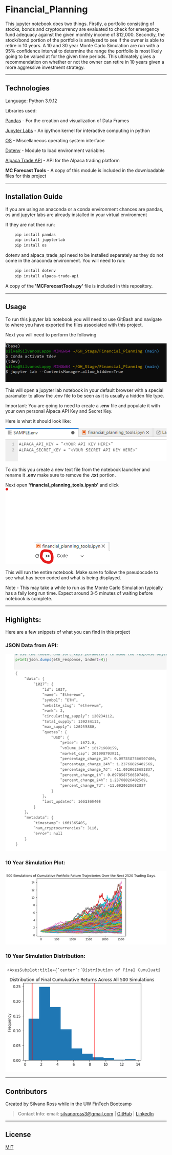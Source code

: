 # Financial_Planning

This jupyter notebook does two things. Firstly, a portfolio consisting of stocks, bonds and cryptocurrency are evaluated to check for emergency fund adequacy
against the given monthly income of $12,000. Secondly, the stock/bond portion of the portfolio is analyzed to see if the owner is able to retire in 10 years. A 10 
and 30 year Monte Carlo Simulation are run with a 95% confidence interval to determine the range the portfolio is most likely going to be valued at for the given 
time periods. This ultimately gives a recommendation on whether or not the owner can retire in 10 years given a more aggressive investment strategy. 

---

## Technologies

Language: Python 3.9.12

Libraries used:

[Pandas](https://pandas.pydata.org/pandas-docs/stable/index.html) - For the creation and visualization of Data Frames

[Jupyter Labs](https://jupyter.org/) - An ipython kernel for interactive computing in python

[OS](https://docs.python.org/3/library/os.html) - Miscellaneous operating system interface

[Dotenv](https://github.com/motdotla/dotenv) - Module to load environment variables 

[Alpaca Trade API](https://alpaca.markets/docs/) - API for the Alpaca trading platform

**MC Forecast Tools** - A copy of this module is included in the downloadable files for this project

---

## Installation Guide

If you are using an anaconda or a conda environment chances are pandas, os and jupyter labs are already installed in your virtual environment 

If they are not then run:
```python
    pip install pandas
    pip install jupyterlab
    pip install os
```

dotenv and alpaca_trade_api need to be installed separately as they do not come in the anaconda environment.
You will need to run:
```python
    pip install dotenv
    pip install alpaca-trade-api
```

A copy of the **'MCForecastTools.py'** file is included in this repository.

---

## Usage

To run this jupyter lab notebook you will need to use GitBash and navigate to where you have exported the files associated with this project.

Next you will need to perform the following

![Activate](Images/activate.png)

This will open a jupyter lab notebook in your default browser with a special paramater to allow the .env file to be seen as it is usually a hidden file type. 

Important: You are going to need to create a **.env** file and populate it with your own personal Alpaca API Key and Secret Key.

Here is what it should look like:

![.env](Images/env_sample.png)

To do this you create a new text file from the notebook launcher and rename it **.env** make sure to remove the **.txt** portion.

Next open **'financial_planning_tools.ipynb'** and click ![double_arrow](Images/double_arrow.png)

This will run the entire notebook. Make sure to follow the pseudocode to see what has been coded and what is being displayed.

Note - This may take a while to run as the Monte Carlo Simulation typically has a faily long run time. Expect around 3-5 minutes of waiting before notebook is complete.

---

## Highlights:

Here are a few snippets of what you can find in this project

### JSON Data from API:

![json_data](Images/json_api_data.png)

### 10 Year Simulation Plot:

![cumulative_10](Images/cumulative_10.png)

### 10 Year Simulation Distribution:

![distribution](Images/distribution_10.png)

---

## Contributors

Created by Silvano Ross while in the UW FinTech Bootcamp
> Contact Info:
> email: silvanoross3@gmail.com |
> [GitHub](https://github.com/silvanoross) |
> [LinkedIn](https://www.linkedin.com/in/silvano-ross-b6a15a93/)

---

## License

[MIT](LICENSE)

